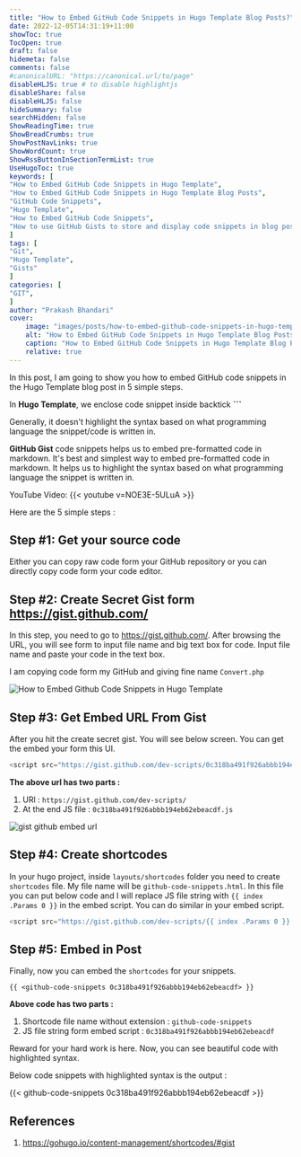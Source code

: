 ```yaml
---
title: "How to Embed GitHub Code Snippets in Hugo Template Blog Posts?"
date: 2022-12-05T14:31:19+11:00
showToc: true
TocOpen: true
draft: false
hidemeta: false
comments: false
#canonicalURL: "https://canonical.url/to/page"
disableHLJS: true # to disable highlightjs
disableShare: false
disableHLJS: false
hideSummary: false
searchHidden: false
ShowReadingTime: true
ShowBreadCrumbs: true
ShowPostNavLinks: true
ShowWordCount: true
ShowRssButtonInSectionTermList: true
UseHugoToc: true
keywords: [
"How to Embed GitHub Code Snippets in Hugo Template",
"How to Embed GitHub Code Snippets in Hugo Template Blog Posts",
"GitHub Code Snippets",
"Hugo Template",
"How to Embed GitHub Code Snippets",
"How to use GitHub Gists to store and display code snippets in blog posts"
]
tags: [
"Git",
"Hugo Template",
"Gists"
]
categories: [
"GIT",
]
author: "Prakash Bhandari"
cover:
    image: "images/posts/how-to-embed-github-code-snippets-in-hugo-template-blog-posts/how-to-embed-github-gist-code-snippets-in-hugo-template-blog-posts.png"
    alt: "How to Embed GitHub Code Snippets in Hugo Template Blog Posts?"
    caption: "How to Embed GitHub Code Snippets in Hugo Template Blog Posts?"
    relative: true
---
```


In this post, I am going to show you how to embed GitHub code snippets in the Hugo Template blog post in 5 simple steps.

In **Hugo Template**, we enclose code snippet inside backtick  **```**

Generally, it doesn't highlight the syntax based on what programming language the snippet/code is written in.

**GitHub Gist** code snippets helps us to embed pre-formatted code in markdown.
It's best and simplest way to embed pre-formatted code in markdown. 
It helps us to highlight the syntax based on what programming language the snippet is written in.

YouTube Video:
{{< youtube v=NOE3E-5ULuA >}}

Here are the 5 simple steps : 

## Step #1: Get your source code

Either you can copy raw code form your GitHub repository or you can directly copy code form your code editor.

## Step #2: Create Secret Gist form https://gist.github.com/
In this step, you need to go to https://gist.github.com/. After browsing the URL, you will see form to input file name and big text box for code. 
Input file name and paste your code in the text box. 

I am copying code form my GitHub and giving fine name `Convert.php` 

![How to Embed Github Code Snippets in Hugo Template](/images/posts/how-to-embed-github-code-snippets-in-hugo-template-blog-posts/gist-github-text-box.png#center)


## Step #3: Get Embed URL From Gist
After you hit the create secret gist. You will see below screen. You can get the embed your form this UI.

```javascript
<script src="https://gist.github.com/dev-scripts/0c318ba491f926abbb194eb62ebeacdf.js"></script>
```

**The above url has two parts :**

1. URl : `https://gist.github.com/dev-scripts/`
2. At the end JS file : `0c318ba491f926abbb194eb62ebeacdf.js`

![gist github embed url](/images/posts/how-to-embed-github-code-snippets-in-hugo-template-blog-posts/gist-github-embed-url.png#center)


## Step #4: Create shortcodes

In your hugo project, inside  `layouts/shortcodes` folder you need to create `shortcodes` file.  My file name will be `github-code-snippets.html`.
In this file you can put below code and I will replace JS file string with `{{ index .Params 0 }}` in the embed script. 
You can do similar in your embed script.

```javascript
<script src="https://gist.github.com/dev-scripts/{{ index .Params 0 }}.js"></script>
```

## Step #5: Embed in Post 

Finally, now you can embed the `shortcodes` for your snippets.

`{{ <github-code-snippets 0c318ba491f926abbb194eb62ebeacdf> }}`

**Above code has two parts :** 

1. Shortcode file name without extension : `github-code-snippets`
2. JS file string form embed script : `0c318ba491f926abbb194eb62ebeacdf` 

Reward for your hard work is here. Now, you can see beautiful code with highlighted syntax. 

Below code snippets with highlighted syntax is the output : 

{{< github-code-snippets 0c318ba491f926abbb194eb62ebeacdf >}}

## References
1. https://gohugo.io/content-management/shortcodes/#gist



